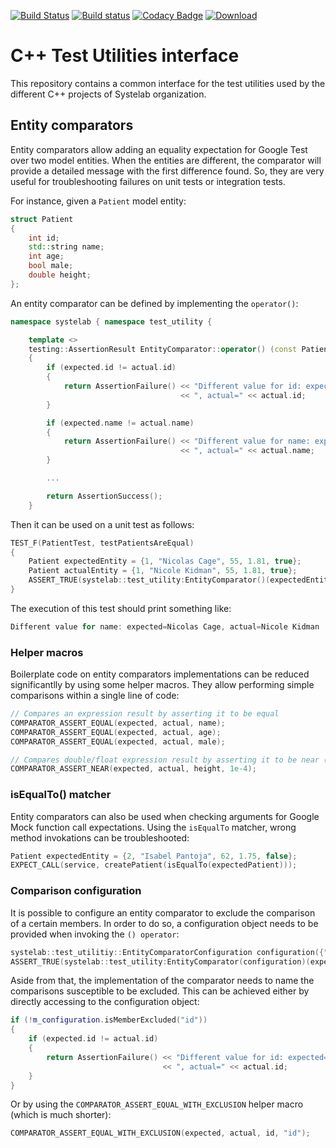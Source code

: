 [![Build Status](https://travis-ci.org/systelab/cpp-test-utilities.svg?branch=master)](https://travis-ci.org/systelab/cpp-test-utilities)
[![Build status](https://ci.appveyor.com/api/projects/status/ykvrsfxjfgm92655?svg=true)](https://ci.appveyor.com/project/systelab/cpp-test-utilities)
[![Codacy Badge](https://api.codacy.com/project/badge/Grade/65e2d8a6618948d2a7174a3d50287caf)](https://www.codacy.com/app/systelab/cpp-test-utilities?utm_source=github.com&amp;utm_medium=referral&amp;utm_content=systelab/cpp-test-utilities&amp;utm_campaign=Badge_Grade)
[![Download](https://api.bintray.com/packages/systelab/conan/TestUtilitiesInterface:systelab/images/download.svg?version=1.0.2:stable) ](https://bintray.com/systelab/conan/TestUtilitiesInterface:systelab/1.0.2:stable/link)

# C++ Test Utilities interface

This repository contains a common interface for the test utilities used by the different C++ projects of Systelab organization.


## Entity comparators

Entity comparators allow adding an equality expectation for Google Test over two model entities. When the entities are different, the comparator will  provide a detailed message with the first difference found. So, they are very useful for troubleshooting failures on unit tests or integration tests.

For instance, given a `Patient` model entity:

```cpp
struct Patient
{
    int id;
    std::string name;
    int age;
    bool male;
    double height;
};
```

An entity comparator can be defined by implementing the `operator()`:

```cpp
namespace systelab { namespace test_utility {

    template <>
    testing::AssertionResult EntityComparator::operator() (const Patient& expected, const Patient& actual) const
    {
        if (expected.id != actual.id)
        {
            return AssertionFailure() << "Different value for id: expected=" << expected.id
                                      << ", actual=" << actual.id;
        }

        if (expected.name != actual.name)
        {
            return AssertionFailure() << "Different value for name: expected=" << expected.name
                                      << ", actual=" << actual.name;
        }

        ...

        return AssertionSuccess();
    }
```

Then it can be used on a unit test as follows:

```cpp
TEST_F(PatientTest, testPatientsAreEqual)
{
    Patient expectedEntity = {1, "Nicolas Cage", 55, 1.81, true};
    Patient actualEntity = {1, "Nicole Kidman", 55, 1.81, true};
    ASSERT_TRUE(systelab::test_utility:EntityComparator()(expectedEntity, actualEntity));
}
```

The execution of this test should print something like:

```cpp
Different value for name: expected=Nicolas Cage, actual=Nicole Kidman
```

### Helper macros

Boilerplate code on entity comparators implementations can be reduced significantlly by using some helper macros. They allow performing simple comparisons within a single line of code:

```cpp
// Compares an expression result by asserting it to be equal
COMPARATOR_ASSERT_EQUAL(expected, actual, name);
COMPARATOR_ASSERT_EQUAL(expected, actual, age); 
COMPARATOR_ASSERT_EQUAL(expected, actual, male);

// Compares double/float expression result by asserting it to be near (using a given tolerance)
COMPARATOR_ASSERT_NEAR(expected, actual, height, 1e-4);                                                   
```

### isEqualTo() matcher

Entity comparators can also be used when checking arguments for Google Mock function call expectations. Using the `isEqualTo` matcher, wrong method invokations can be troubleshooted:

```cpp
Patient expectedEntity = {2, "Isabel Pantoja", 62, 1.75, false};
EXPECT_CALL(service, createPatient(isEqualTo(expectedPatient)));
```

### Comparison configuration

It is possible to configure an entity comparator to exclude the comparison of a certain members. In order to do so, a configuration object needs to be provided when invoking the `() operator`:

```cpp
systelab::test_utilitiy::EntityComparatorConfiguration configuration({"id"});
ASSERT_TRUE(systelab::test_utility:EntityComparator(configuration)(expectedEntity, actualEntity));
```

Aside from that, the implementation of the comparator needs to name the comparisons susceptible to be excluded. This can be achieved either by directly accessing to the configuration object:

```cpp
if (!m_configuration.isMemberExcluded("id"))
{
    if (expected.id != actual.id)
    {
        return AssertionFailure() << "Different value for id: expected=" << expected.id
                                  << ", actual=" << actual.id;
    }
}
```

Or by using the `COMPARATOR_ASSERT_EQUAL_WITH_EXCLUSION` helper macro (which is much shorter):

```cpp
COMPARATOR_ASSERT_EQUAL_WITH_EXCLUSION(expected, actual, id, "id");
```

